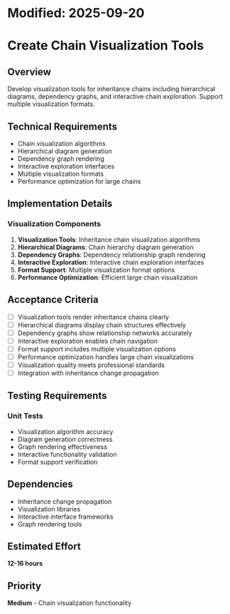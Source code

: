 # Modified: 2025-09-20

# Create Chain Visualization Tools

## Overview
Develop visualization tools for inheritance chains including hierarchical diagrams, dependency graphs, and interactive chain exploration. Support multiple visualization formats.

## Technical Requirements
- Chain visualization algorithms
- Hierarchical diagram generation
- Dependency graph rendering
- Interactive exploration interfaces
- Multiple visualization formats
- Performance optimization for large chains

## Implementation Details
### Visualization Components
1. **Visualization Tools**: Inheritance chain visualization algorithms
2. **Hierarchical Diagrams**: Chain hierarchy diagram generation
3. **Dependency Graphs**: Dependency relationship graph rendering
4. **Interactive Exploration**: Interactive chain exploration interfaces
5. **Format Support**: Multiple visualization format options
6. **Performance Optimization**: Efficient large chain visualization

## Acceptance Criteria
- [ ] Visualization tools render inheritance chains clearly
- [ ] Hierarchical diagrams display chain structures effectively
- [ ] Dependency graphs show relationship networks accurately
- [ ] Interactive exploration enables chain navigation
- [ ] Format support includes multiple visualization options
- [ ] Performance optimization handles large chain visualizations
- [ ] Visualization quality meets professional standards
- [ ] Integration with inheritance change propagation

## Testing Requirements
### Unit Tests
- Visualization algorithm accuracy
- Diagram generation correctness
- Graph rendering effectiveness
- Interactive functionality validation
- Format support verification

## Dependencies
- Inheritance change propagation
- Visualization libraries
- Interactive interface frameworks
- Graph rendering tools

## Estimated Effort
**12-16 hours**

## Priority
**Medium** - Chain visualization functionality
